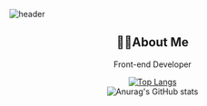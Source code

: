 ![header](https://capsule-render.vercel.app/api?type=wave&color=auto&height=300&section=header&text=Juuny1995&fontSize=90)

<div align=center>

## 💁🏻About Me <br/>
Front-end Developer 
  
[![Top Langs](https://github-readme-stats.vercel.app/api/top-langs/?username=junny1995&layout=compact)](https://github.com/junny1995/github-readme-stats)
<br />
![Anurag's GitHub stats](https://github-readme-stats.vercel.app/api?username=junny1995&show_icons=true&theme=radical)

</div>
